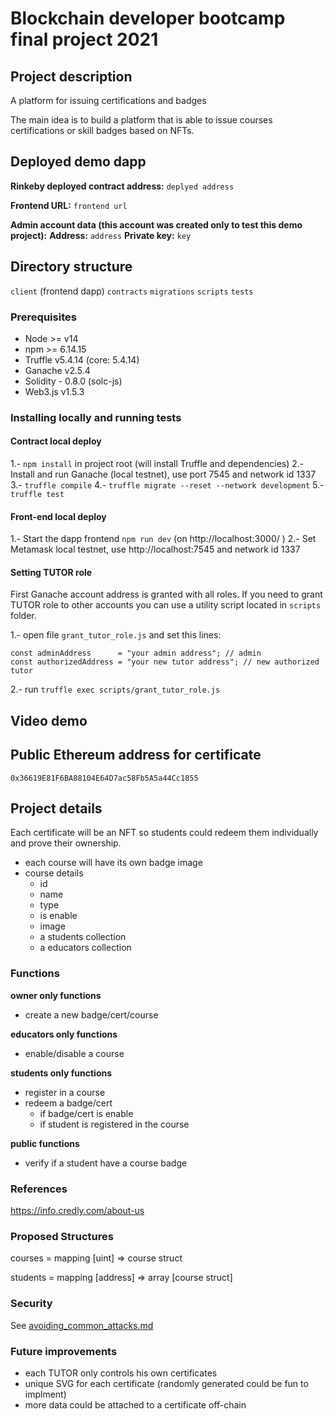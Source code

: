 # Blockchain developer bootcamp final project 2021

## Project description
A platform for issuing certifications and badges

The main idea is to build a platform that is able to issue courses certifications or skill badges based on NFTs.
## Deployed demo dapp
**Rinkeby deployed contract address:**
`deplyed address`

**Frontend URL:**
`frontend url`

**Admin account data (this account was created only to test this demo project):**
**Address:** `address`
**Private key:** `key`

## Directory structure

`client` (frontend dapp)
`contracts`
`migrations`
`scripts`
`tests`

### Prerequisites
- Node >= v14
- npm >= 6.14.15
- Truffle v5.4.14 (core: 5.4.14)
- Ganache v2.5.4 
- Solidity - 0.8.0 (solc-js)
- Web3.js v1.5.3
### Installing locally and running tests
#### Contract local deploy

1.- `npm install` in project root (will install Truffle and dependencies)
2.- Install and run Ganache (local testnet), use port 7545 and network id 1337
3.- `truffle compile` 
4.- `truffle migrate --reset --network development` 
5.- `truffle test` 

#### Front-end local deploy
1.- Start the dapp frontend `npm run dev` (on http://localhost:3000/ )
2.- Set Metamask local testnet, use http://localhost:7545 and network id 1337

#### Setting TUTOR role

First Ganache account address is granted with all roles. If you need to grant TUTOR role to other accounts you can use a utility script located in `scripts` folder.

1.- open file `grant_tutor_role.js` and set this lines:

```
const adminAddress      = "your admin address"; // admin
const authorizedAddress = "your new tutor address"; // new authorized tutor
```

2.- run `truffle exec scripts/grant_tutor_role.js` 

## Video demo

## Public Ethereum address for certificate
`0x36619E81F6BA88104E64D7ac58Fb5A5a44Cc1855`

## Project details

Each certificate will be an NFT so students could redeem them individually and prove their ownership.

- each course will have its own badge image
- course details
  - id
  - name
  - type
  - is enable
  - image
  - a students collection
  - a educators collection

### Functions

**owner only functions**

- create a new badge/cert/course 

**educators only functions**

- enable/disable a course

**students only functions**

- register in a course
- redeem a badge/cert
  - if badge/cert is enable
  - if student is registered in the course

**public functions**

- verify if a student have a course badge

### References
https://info.credly.com/about-us

### Proposed Structures 

courses = mapping [uint] => course struct

students = mapping [address] => array [course struct]


### Security
See [avoiding_common_attacks.md]()

### Future improvements
- each TUTOR only controls his own certificates
- unique SVG for each certificate (randomly generated could be fun to implment)
- more data could be attached to a certificate off-chain